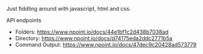 Just fiddling around with javascript, html and css.

API endpoints

- Folders: <https://www.npoint.io/docs/44e1bf1c2d438b7038ad>
- Directory: <https://www.npoint.io/docs/d74175eda2ddc2771b5a>
- Command Output: <https://www.npoint.io/docs/47dec9c20428ad573779>
